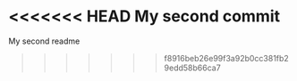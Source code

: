 <<<<<<< HEAD
My second commit
=======
My second readme
>>>>>>> f8916beb26e99f3a92b0cc381fb29edd58b66ca7
